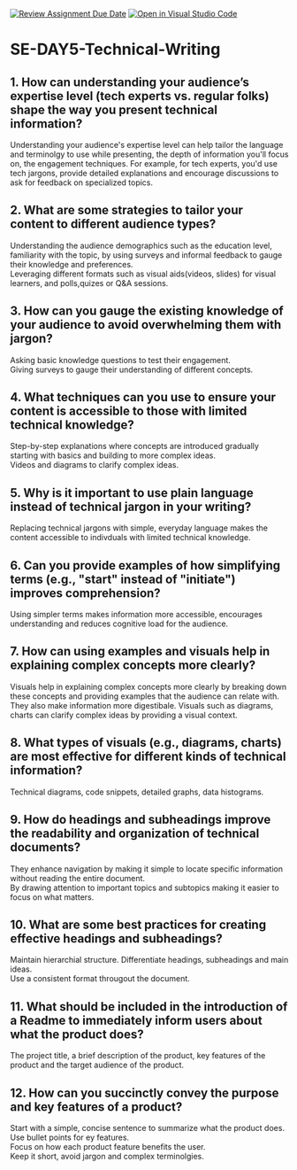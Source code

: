 [![Review Assignment Due Date](https://classroom.github.com/assets/deadline-readme-button-22041afd0340ce965d47ae6ef1cefeee28c7c493a6346c4f15d667ab976d596c.svg)](https://classroom.github.com/a/zsAR-pyY)
[![Open in Visual Studio Code](https://classroom.github.com/assets/open-in-vscode-2e0aaae1b6195c2367325f4f02e2d04e9abb55f0b24a779b69b11b9e10269abc.svg)](https://classroom.github.com/online_ide?assignment_repo_id=18800539&assignment_repo_type=AssignmentRepo)
# SE-DAY5-Technical-Writing
## 1. How can understanding your audience’s expertise level (tech experts vs. regular folks) shape the way you present technical information?
Understanding your audience's expertise level can help tailor the language and terminolgy to use while presenting, the depth of information you'll focus on, the engagement techniques. For example, for tech experts, you'd use tech jargons, provide detailed explanations and encourage discussions to ask for feedback on specialized topics.<br>

## 2. What are some strategies to tailor your content to different audience types?
Understanding the audience demographics such as the education level, familiarity with the topic, by using surveys and informal feedback to gauge their knowledge and preferences.<br>
Leveraging different formats such as visual aids(videos, slides) for visual learners, and polls,quizes or Q&A sessions.<br>
## 3. How can you gauge the existing knowledge of your audience to avoid overwhelming them with jargon?
Asking basic knowledge questions to test their engagement.<br>
Giving surveys to gauge their understanding of different concepts.<br>
## 4. What techniques can you use to ensure your content is accessible to those with limited technical knowledge?
Step-by-step explanations where concepts are introduced gradually starting with basics and building to more complex ideas.<br>
Videos and diagrams to clarify complex ideas.<br>

## 5. Why is it important to use plain language instead of technical jargon in your writing?
Replacing technical jargons with simple, everyday language makes the content accessible to indivduals with limited technical knowledge.<br>
## 6. Can you provide examples of how simplifying terms (e.g., "start" instead of "initiate") improves comprehension?
Using simpler terms makes information more accessible, encourages understanding and reduces cognitive load for the audience.
## 7. How can using examples and visuals help in explaining complex concepts more clearly?
Visuals help in explaining complex concepts more clearly by breaking down these concepts and providing examples that the audience can relate with. They also make information more digestibale. Visuals such as diagrams, charts can clarify complex ideas by providing a visual context.<br>
## 8. What types of visuals (e.g., diagrams, charts) are most effective for different kinds of technical information?
Technical diagrams, code snippets, detailed graphs, data histograms.<br>
## 9. How do headings and subheadings improve the readability and organization of technical documents?
They enhance navigation by making it simple to locate specific information without reading the entire document.<br>
By drawing attention to important topics and subtopics making it easier to focus on what matters.<br>
## 10. What are some best practices for creating effective headings and subheadings?
Maintain hierarchial structure. Differentiate headings, subheadings and main ideas.<br>
Use a consistent format througout the document.<br>
## 11. What should be included in the introduction of a Readme to immediately inform users about what the product does?
The project title, a brief description of the product, key features of the product and the target audience of the product.
## 12. How can you succinctly convey the purpose and key features of a product?
Start with a simple, concise sentence to summarize what the product does.<br>
Use bullet points for ey features.<br>
Focus on how each product feature benefits the user.<br>
Keep it short, avoid jargon and complex terminolgies.
